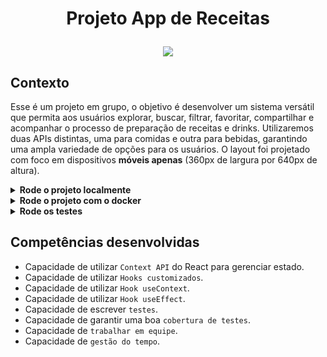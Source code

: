 # <p align="center">Projeto App de Receitas</p>

<div align="center">
  
<a href="https://codecov.io/gh/mairess/project-recipes-app-ts" > 
 <img src="https://codecov.io/gh/mairess/project-recipes-app-ts/graph/badge.svg?token=1BUN55N4JH"/> 
 </a>
</div>

## Contexto

Esse é um projeto em grupo, o objetivo é desenvolver um sistema versátil que permita aos usuários explorar, buscar, filtrar, favoritar, compartilhar e acompanhar o processo de preparação de receitas e drinks. Utilizaremos duas APIs distintas, uma para comidas e outra para bebidas, garantindo uma ampla variedade de opções para os usuários. O layout foi projetado com foco em dispositivos **móveis apenas** (360px de largura por 640px de altura).

<details>

<summary><strong>Rode o projeto localmente</strong></summary><br>

> ⚠️ É preciso ter o [Node](https://nodejs.org/en) instalado em sua máquina.

Primeiro, clone o repositório:

```SHELL
git clone git@github.com:mairess/project-recipes-app-ts.git
```

Instale as dependências:

```SHELL
npm install
```

Inicie o vite server:

```SHELL
npm run dev
```

</details>

<details>

<summary><strong>Rode o projeto com o docker</strong></summary><br>

> ⚠️ É preciso ter o [Docker](https://www.docker.com/get-started/) instalado em sua máquina.

Primeiro, clone o repositório:

```SHELL
git clone git@github.com:mairess/project-recipes-app-ts.git
```

Suba o container:

```SHELL
docker compose up -d
```

O vite server estará disponível na porta `3000`:

```HTML
http://localhost:3000
```

</details>

<details>

<summary><strong>Rode os testes</strong></summary><br>

Rode os testes com:

```SHELL
npm run test
```

Rode a cobertura:

```SHELL
npm run coverage
```

</details>

## Competências desenvolvidas

- Capacidade de utilizar `Context API` do React para gerenciar estado.
- Capacidade de utilizar `Hooks customizados`.
- Capacidade de utilizar `Hook useContext`.
- Capacidade de utilizar `Hook useEffect`.
- Capacidade de escrever `testes`.
- Capacidade de garantir uma boa `cobertura de testes`.
- Capacidade de `trabalhar em equipe`.
- Capacidade de `gestão do tempo`.
